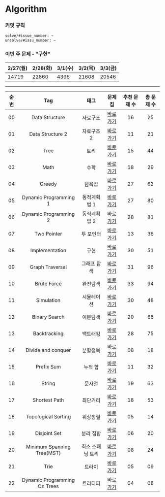 # Algorithm

### 커밋 규칙

```markdown
solve/#issue_number: ~
unsolve/#issu_number: ~
```

### 이번 주 문제 - "구현"


| 2/27(월) | 2/28(화) | 3/1(수) | 3/2(목) | 3/3(금) |
| --- | --- | --- | --- | --- |
| [14719](https://www.acmicpc.net/problem/14719) | [22860](https://www.acmicpc.net/problem/22860) | [4396](https://www.acmicpc.net/problem/4396) | [21608](https://www.acmicpc.net/problem/21608) | [20546](https://www.acmicpc.net/problem/20546) |


---

| 순번 | Tag                          | 태그                | 문제집    | 추천 문제 수 | 총 문제 수 |
| :--: | :--------------------------: | :-----------------: | :------:  | :---------:  | :------: |
| 00 | Data Structure | 자료구조 | [바로가기](./workbook/자료구조) | 16 | 25 |
| 01 | Data Structure 2 | 자료구조 2 | [바로가기](./workbook/자료구조2) | 11 | 21 |
| 02 | Tree | 트리 | [바로가기](./workbook/트리) | 15 | 44 |
| 03 | Math | 수학 | [바로가기](./workbook/수학) | 18 | 29 | 
| 04 | Greedy | 탐욕법 | [바로가기](./workbook/탐욕) | 27 | 62 | 
| 05 | Dynamic Programming 1 | 동적계획법 1 | [바로가기](./workbook/동적계획법1) | 27 | 80 |
| 06 | Dynamic Programming 2 | 동적계획법 2 | [바로가기](./workbook/동적계획법2) | 28 | 81 | 
| 07 | Two Pointer | 투 포인터 | [바로가기](./workbook/투포인터) | 13 | 36 |
| 08 | Implementation | 구현 | [바로가기](./implementation) | 30 | 51 | 
| 09 | Graph Traversal | 그래프 탐색 | [바로가기](./graph_traversal) | 31 | 96 |
| 10 | Brute Force | 완전탐색 | [바로가기](./brute_force) | 33 | 94 |
| 11 | Simulation | 시뮬레이션 | [바로가기](./simulation) | 30 | 48 | 
| 12 | Binary Search | 이분탐색 | [바로가기](./binary_search) | 20 | 66 | 
| 13 | Backtracking | 백트래킹 | [바로가기](./backtracking) | 28 | 75 | 
| 14 | Divide and conquer | 분할정복 | [바로가기](./divide_and_conquer) | 08 | 18 |
| 15 | Prefix Sum | 누적 합 | [바로가기](./prefix_sum) | 11 | 32 | 
| 16 | String | 문자열 | [바로가기](./workbook/문자열) | 19 | 63 | 
| 17 | Shortest Path | 최단거리 | [바로가기](./shortest_path) | 18 | 53 | 
| 18 | Topological Sorting | 위상정렬 | [바로가기](./topological_sorting) | 05 | 14 | 
| 19 | Disjoint Set | 분리 집합 | [바로가기](./disjoint_set) | 06 | 20 | 
| 20 | Minimum Spanning Tree(MST) | 최소 스패닝 트리 | [바로가기](./minimum_spanning_tree) | 08 | 24 | 
| 21 | Trie | 트라이 | [바로가기](./trie) | 05 | 09 | ![status][Doing] |
| 22 | Dynamic Programming On Trees | 트리디피 | [바로가기](./dynamic_programming_on_trees) | 04 | 08 | 
